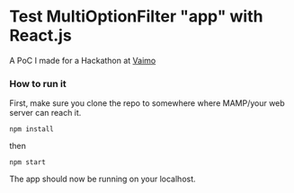 Test MultiOptionFilter "app" with React.js
===============

A PoC I made for a Hackathon at [Vaimo](http://www.vaimo.com)

### How to run it
First, make sure you clone the repo to somewhere where MAMP/your web server can reach it.

``` npm install ```

then 

```npm start ```

The app should now be running on your localhost.
